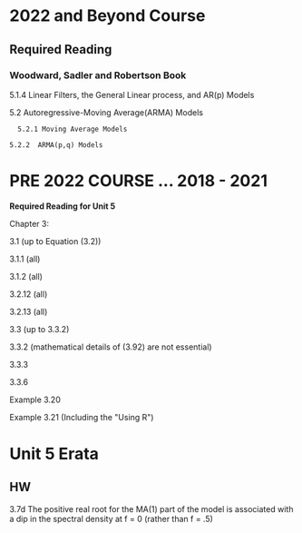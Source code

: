 # 2022 and Beyond Course

## Required Reading

### Woodward, Sadler and Robertson Book


5.1.4 Linear Filters, the General Linear process, and AR(p) Models

5.2 Autoregressive-Moving Average(ARMA) Models

	  5.2.1 Moving Average Models

  	5.2.2  ARMA(p,q) Models






# PRE 2022 COURSE ... 2018 - 2021
**Required Reading for Unit 5**

Chapter 3:

3.1 (up to Equation (3.2))

3.1.1 (all)

3.1.2 (all)



3.2.12 (all)

3.2.13 (all)

3.3 (up to 3.3.2)

3.3.2 (mathematical details of (3.92) are not essential)

3.3.3

3.3.6

Example 3.20

Example 3.21 (Including the "Using R")


# Unit 5 Erata


## HW  

3.7d The positive real root for the MA(1) part of the model is associated with a dip in the spectral density at f = 0 (rather than f = .5)

